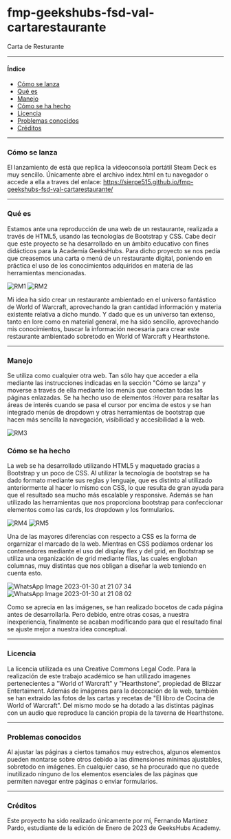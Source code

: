 # fmp-geekshubs-fsd-val-cartarestaurante

Carta de Resturante

***

#### Índice

- [Cómo se lanza](#cómo-se-lanza)
- [Qué es](#qué-es)
- [Manejo](#manejo)
- [Cómo se ha hecho](#cómo-se-ha-hecho)
- [Licencia](#licencia)
- [Problemas conocidos](#problemas-conocidos)
- [Créditos](#créditos)

***

### Cómo se lanza

El lanzamiento de está que replica la videoconsola portátil Steam Deck es muy sencillo. Únicamente abre el archivo index.html en tu navegador o accede a ella a traves del enlace: https://sierpe515.github.io/fmp-geekshubs-fsd-val-cartarestaurante/

***

### Qué es

Estamos ante una reproducción de una web de un restaurante, realizada a través de HTML5, usando las tecnologías de Bootstrap y CSS.
Cabe decir que este proyecto se ha desarrollado en un ámbito educativo con fines didácticos para la Academía GeeksHubs.
Para dicho proyecto se nos pedía que creasemos una carta o menú de un restaurante digital, poniendo en práctica el uso de los conocimientos adquiridos en materia de las herramientas mencionadas.

![RM1](https://user-images.githubusercontent.com/121863208/215598854-41f5ad15-120f-410e-ad43-1678532d8f3b.JPG)
![RM2](https://user-images.githubusercontent.com/121863208/215598994-d75e19b7-4076-4f22-a3a5-eac056deb782.JPG)

Mi idea ha sido crear un restaurante ambientado en el universo fantástico de World of Warcraft, aprovechando la gran cantidad información y materia existente relativa a dicho mundo. Y dado que es un universo tan extenso, tanto en lore como en material general, me ha sido sencillo, aprovechando mis conocimientos, buscar la información necesaria para crear este restaurante ambientado sobretodo en World of Warcraft y Hearthstone.

***

### Manejo

Se utiliza como cualquier otra web. Tan sólo hay que acceder a ella mediante las instrucciones indicadas en la sección "Cómo se lanza" y moverse a través de ella mediante los menús que conectan todas las páginas enlazadas.
Se ha hecho uso de elementos :Hover para resaltar las áreas de interés cuando se pasa el cursor por encima de estos y se han integrado menús de dropdown y otras herramientas de bootstrap que hacen más sencilla la navegación, visibilidad y accesibilidad a la web.

![RM3](https://user-images.githubusercontent.com/121863208/215601590-a8e25b71-7465-4636-b43f-157bf1cbbde0.JPG)

### Cómo se ha hecho

La web se ha desarrollado utilizando HTML5 y maquetado gracias a Bootstrap y un poco de CSS.
Al utilizar la tecnología de bootstrap se ha dado formato mediante sus reglas y lenguaje, que es distinto al utilizado anteriormente al hacer lo mismo con CSS, lo que resulta de gran ayuda para que el resultado sea mucho más escalable y responsive.
Además se han utilizado las herramientas que nos proporciona bootstrap para confeccionar elementos como las cards, los dropdown y los formularios.

![RM4](https://user-images.githubusercontent.com/121863208/215603047-f3d3dae3-4211-47be-8014-6f149175d6ee.JPG)
![RM5](https://user-images.githubusercontent.com/121863208/215603249-9ae84403-0d20-4f3c-a9ea-0b1aa01525bd.JPG)

Una de las mayores diferencias con respecto a CSS es la forma de orgarnizar el marcado de la web. Mientras en CSS podíamos ordenar los contenedores mediante el uso del display flex y del grid, en Bootstrap se utiliza una organización de grid mediante filas, las cuales engloban columnas, muy distintas que nos obligan a diseñar la web teniendo en cuenta esto.

![WhatsApp Image 2023-01-30 at 21 07 34](https://user-images.githubusercontent.com/121863208/215604403-05130ab1-4dab-476a-bef4-f0180974a3d7.jpeg)
![WhatsApp Image 2023-01-30 at 21 08 02](https://user-images.githubusercontent.com/121863208/215604419-a6c87291-8c85-45b7-8161-894481dc41f2.jpeg)

Como se aprecia en las imágenes, se han realizado bocetos de cada página antes de desarrollarla. Pero debido, entre otras cosas, a nuestra inexperiencia, finalmente se acaban modificando para que el resultado final se ajuste mejor a nuestra idea conceptual.

***

### Licencia

La licencia utilizada es una Creative Commons Legal Code.
Para la realización de este trabajo académico se han utilizado imagenes pertenecientes a "World of Warcraft" y "Hearthstone", propiedad de Blizzar Entertaiment.
Además de imágenes para la decoración de la web, también se han extraido las fotos de las cartas y recetas de "El libro de Cocina de World of Warcraft".
Del mismo modo se ha dotado a las distintas páginas con un audio que reproduce la canción propia de la taverna de Hearthstone.

***

### Problemas conocidos

Al ajustar las páginas a ciertos tamaños muy estrechos, algunos elementos pueden montarse sobre otros debido a las dimensiones mínimas ajustables, sobretodo en imágenes. En cualquier caso, se ha procurado que no quede inutilizado ninguno de los elementos esenciales de las páginas que permiten navegar entre páginas o enviar formularios.

***

### Créditos

Este proyecto ha sido realizado únicamente por mí, Fernando Martínez Pardo, estudiante de la edición de Enero de 2023 de GeeksHubs Academy.
